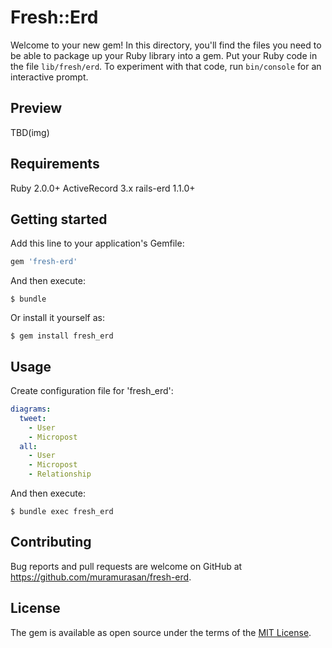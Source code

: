 # Fresh::Erd

Welcome to your new gem! In this directory, you'll find the files you need to be able to package up your Ruby library into a gem. Put your Ruby code in the file `lib/fresh/erd`. To experiment with that code, run `bin/console` for an interactive prompt.

## Preview

TBD(img)

## Requirements

Ruby 2.0.0+
ActiveRecord 3.x
rails-erd 1.1.0+


## Getting started

Add this line to your application's Gemfile:

```ruby
gem 'fresh-erd'
```

And then execute:

    $ bundle

Or install it yourself as:

    $ gem install fresh_erd

## Usage

Create configuration file for 'fresh_erd':

```yml
diagrams:
  tweet:
    - User
    - Micropost
  all:
    - User
    - Micropost
    - Relationship
```

And then execute:

    $ bundle exec fresh_erd

## Contributing

Bug reports and pull requests are welcome on GitHub at https://github.com/muramurasan/fresh-erd.


## License

The gem is available as open source under the terms of the [MIT License](http://opensource.org/licenses/MIT).

